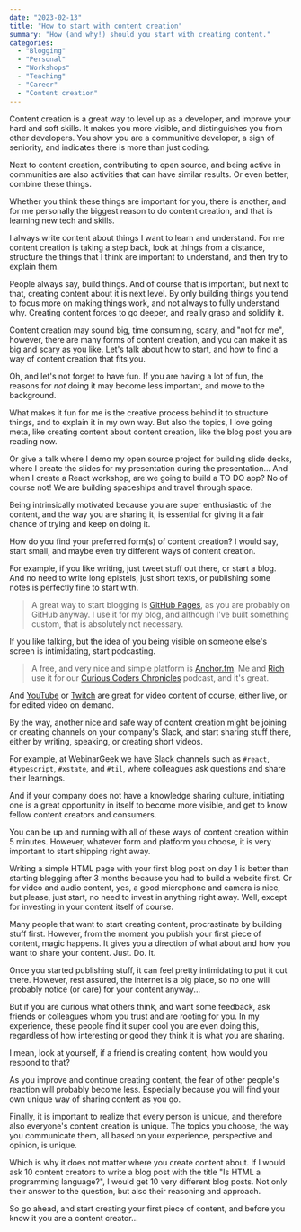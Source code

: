```yaml
---
date: "2023-02-13"
title: "How to start with content creation"
summary: "How (and why!) should you start with creating content."
categories:
  - "Blogging"
  - "Personal"
  - "Workshops"
  - "Teaching"
  - "Career"
  - "Content creation"
---
```


Content creation is a great way to level up as a developer, and improve your hard and soft skills. It makes you more visible, and distinguishes you from other developers. You show you are a communitive developer, a sign of seniority, and indicates there is more than just coding.

Next to content creation, contributing to open source, and being active in communities are also activities that can have similar results. Or even better, combine these things.

Whether you think these things are important for you, there is another, and for me personally the biggest reason to do content creation, and that is learning new tech and skills.

I always write content about things I want to learn and understand. For me content creation is taking a step back, look at things from a distance, structure the things that I think are important to understand, and then try to explain them.

People always say, build things. And of course that is important, but next to that, creating content about it is next level. By only building things you tend to focus more on making things work, and not always to fully understand why. Creating content forces to go deeper, and really grasp and solidify it.

Content creation may sound big, time consuming, scary, and "not for me", however, there are many forms of content creation, and you can make it as big and scary as you like. Let's talk about how to start, and how to find a way of content creation that fits you. 

Oh, and let's not forget to have fun. If you are having a lot of fun, the reasons for _not_ doing it may become less important, and move to the background.

What makes it fun for me is the creative process behind it to structure things, and to explain it in my own way. But also the topics, I love going meta, like creating content about content creation, like the blog post you are reading now.

Or give a talk where I demo my open source project for building slide decks, where I create the slides for my presentation during the presentation... And when I create a React workshop, are we going to build a TO DO app? No of course not! We are building spaceships and travel through space.

Being intrinsically motivated because you are super enthusiastic of the content, and the way you are sharing it, is essential for giving it a fair chance of trying and keep on doing it.

How do you find your preferred form(s) of content creation? I would say, start small, and maybe even try different ways of content creation. 

For example, if you like writing, just tweet stuff out there, or start a blog. And no need to write long epistels, just short texts, or publishing some notes is perfectly fine to start with.

> A great way to start blogging is [GitHub Pages](https://pages.github.com/), as you are probably on GitHub anyway. I use it for my blog, and although I've built something custom, that is absolutely not necessary.

If you like talking, but the idea of you being visible on someone else's screen is intimidating, start podcasting.

> A free, and very nice and simple platform is [Anchor.fm](https://anchor.fm). Me and [Rich](https://richstone.io) use it for our [Curious Coders Chronicles](https://anchor.fm/curious-coder) podcast, and it's great.

And [YouTube](https://youtube.com) or [Twitch](https://twitch.com) are great for video content of course, either live, or for edited video on demand.

By the way, another nice and safe way of content creation might be joining or creating channels on your company's Slack, and start sharing stuff there, either by writing, speaking, or creating short videos.

For example, at WebinarGeek we have Slack channels such as `#react`, `#typescript`, `#xstate`, and `#til`, where colleagues ask questions and share their learnings.

And if your company does not have a knowledge sharing culture, initiating one is a great opportunity in itself to become more visible, and get to know fellow content creators and consumers.

You can be up and running with all of these ways of content creation within 5 minutes. However, whatever form and platform you choose, it is very important to start shipping right away. 

Writing a simple HTML page with your first blog post on day 1 is better than starting blogging after 3 months because you had to build a website first. Or for video and audio content, yes, a good microphone and camera is nice, but please, just start, no need to invest in anything right away. Well, except for investing in your content itself of course.

Many people that want to start creating content, procrastinate by building stuff first. However, from the moment you publish your first piece of content, magic happens. It gives you a direction of what about and how you want to share your content. Just. Do. It.

Once you started publishing stuff, it can feel pretty intimidating to put it out there. However, rest assured, the internet is a big place, so no one will probably notice (or care) for your content anyway...

But if you are curious what others think, and want some feedback, ask friends or colleagues whom you trust and are rooting for you. In my experience, these people find it super cool you are even doing this, regardless of how interesting or good they think it is what you are sharing.

I mean, look at yourself, if a friend is creating content, how would you respond to that?

As you improve and continue creating content, the fear of other people's reaction will probably become less. Especially because you will find your own unique way of sharing content as you go.

Finally, it is important to realize that every person is unique, and therefore also everyone's content creation is unique. The topics you choose, the way you communicate them, all based on your experience, perspective and opinion, is unique.

Which is why it does not matter where you create content about. If I would ask 10 content creators to write a blog post with the title "Is HTML a programming language?", I would get 10 very different blog posts. Not only their answer to the question, but also their reasoning and approach.

So go ahead, and start creating your first piece of content, and before you know it you are a content creator...